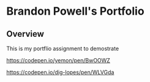 # Brandon Powell's Portfolio

## Overview

This is my portflio assignment to demostrate 



























https://codepen.io/yemon/pen/BwOOWZ


https://codepen.io/dig-lopes/pen/WLVGda